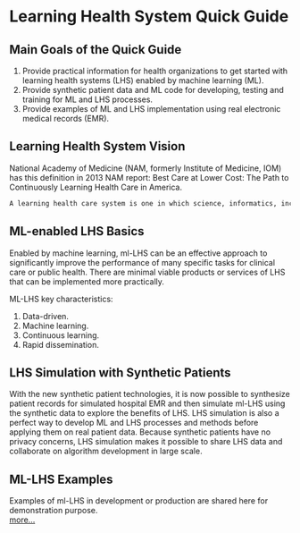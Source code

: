 # Learning Health System Quick Guide

## Main Goals of the Quick Guide

1. Provide practical information for health organizations to get started with learning health systems (LHS) enabled by machine learning (ML).
2. Provide synthetic patient data and ML code for developing, testing and training for ML and LHS processes. 
3. Provide examples of ML and LHS implementation using real electronic medical records (EMR).

## Learning Health System Vision

National Academy of Medicine (NAM, formerly Institute of Medicine, IOM) has this definition in 2013 NAM report: Best Care at Lower Cost: The Path to Continuously Learning Health Care in America.
```sh
A learning health care system is one in which science, informatics, incentives, and culture are aligned for continuous improvement and innovation, with best practices seamlessly embedded in the care process, patients and families active participants in all elements, and new knowledge captured as an integral by-product of the care experience. 
```

## ML-enabled LHS Basics

Enabled by machine learning, ml-LHS can be an effective approach to significantly improve the performance of many specific tasks for clinical care or public health. There are minimal viable products or services of LHS that can be implemented more practically. 

ML-LHS key characteristics:
1. Data-driven.
2. Machine learning. 
3. Continuous learning.
4. Rapid dissemination.

## LHS Simulation with Synthetic Patients

With the new synthetic patient technologies, it is now possible to synthesize patient records for simulated hospital EMR and then simulate ml-LHS using the synthetic data to explore the benefits of LHS. LHS simulation is also a perfect way to develop ML and LHS processes and methods before applying them on real patient data. Because synthetic patients have no privacy concerns, LHS simulation makes it possible to share LHS data and collaborate on algorithm development in large scale.     

## ML-LHS Examples

Examples of ml-LHS in development or production are shared here for demonstration purpose.  
[more...](ml-lhs/index.md)



